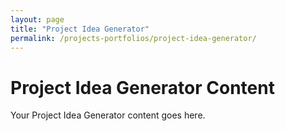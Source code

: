 ```yaml
---
layout: page
title: "Project Idea Generator"
permalink: /projects-portfolios/project-idea-generator/
---
```


# Project Idea Generator Content
Your Project Idea Generator content goes here.
